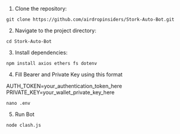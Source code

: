 1. Clone the repository:
```
git clone https://github.com/airdropinsiders/Stork-Auto-Bot.git
```

2. Navigate to the project directory:
```
cd Stork-Auto-Bot
```
3. Install dependencies:
```
npm install axios ethers fs dotenv

```
4. Fill Bearer and Private Key using this format

AUTH_TOKEN=your_authentication_token_here
PRIVATE_KEY=your_wallet_private_key_here

```
nano .env
```

5. Run Bot
 ```
node clash.js
```
